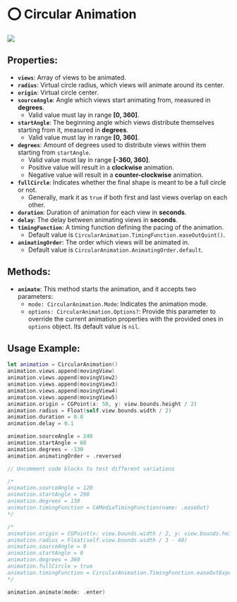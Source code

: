 # ⭕ Circular Animation
![](https://media.giphy.com/media/1UX5ssfrxGqoMClh3C/giphy.gif)

## Properties:
- **`views`**: Array of views to be animated.
- **`radius`**: Virtual circle radius, which views will animate around its center.
- **`origin`**: Virtual circle center.
- **`sourceAngle`**: Angle which views start animating from, measured in **degrees**.
  - Valid value must lay in range **[0, 360]**.
- **`startAngle`**: The beginning angle which views distribute themselves starting from it, measured in **degrees**.
  - Valid value must lay in range **[0, 360]**.
- **`degrees`**: Amount of degrees used to distribute views within them starting from `startAngle`.
  - Valid value must lay in range **[-360, 360]**.
  - Positive value will result in a **clockwise** animation.
  - Negative value will result in a **counter-clockwise** animation.
- **`fullCircle`**: Indicates whether the final shape is meant to be a full circle or not.
  - Generally, mark it as `true` if both first and last views overlap on each other.
- **`duration`**: Duration of animation for each view in **seconds**.
- **`delay`**: The delay between animating views in **seconds**.
- **`timingFunction`**: A timing function defining the pacing of the animation.
  - Default value is `CircularAnimation.TimingFunction.easeOutQuint()`.
- **`animatingOrder`**: The order which views will be animated in.
  - Default value is `CircularAnimation.AnimatingOrder.default`.

## Methods:
- **`animate`**: This method starts the animation, and it accepts two parameters:
  - `mode: CircularAnimation.Mode`: Indicates the animation mode.
  - `options: CircularAnimation.Options?`: Provide this parameter to override the current animation properties with
  the provided ones in `options` object. Its default value is `nil`.

## Usage Example:
```swift
let animation = CircularAnimation()
animation.views.append(movingView)
animation.views.append(movingView2)
animation.views.append(movingView3)
animation.views.append(movingView4)
animation.views.append(movingView5)
animation.origin = CGPoint(x: 50, y: view.bounds.height / 2)
animation.radius = Float(self.view.bounds.width / 2)
animation.duration = 0.8
animation.delay = 0.1

animation.sourceAngle = 240
animation.startAngle = 60
animation.degrees = -130
animation.animatingOrder = .reversed

// Uncomment code blocks to test different variations

/*
animation.sourceAngle = 120
animation.startAngle = 290
animation.degrees = 130
animation.timingFunction = CAMediaTimingFunction(name: .easeOut)
*/

/*
animation.origin = CGPoint(x: view.bounds.width / 2, y: view.bounds.height / 2)
animation.radius = Float(self.view.bounds.width / 3 - 40)
animation.sourceAngle = 0
animation.startAngle = 0
animation.degrees = 360
animation.fullCircle = true
animation.timingFunction = CircularAnimation.TimingFunction.easeOutExpo()
*/

animation.animate(mode: .enter)
```
